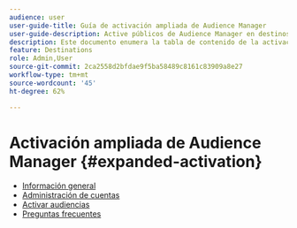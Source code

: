 ```yaml
---
audience: user
user-guide-title: Guía de activación ampliada de Audience Manager
user-guide-description: Active públicos de Audience Manager en destinos sociales y publicitarios mediante la activación ampliada de Audience Manager.
description: Este documento enumera la tabla de contenido de la activación expandida de Adobe Audience Manager
feature: Destinations
role: Admin,User
source-git-commit: 2ca2558d2bfdae9f5ba58489c8161c83909a8e27
workflow-type: tm+mt
source-wordcount: '45'
ht-degree: 62%

---
```



# Activación ampliada de Audience Manager {#expanded-activation}

* [Información general](./overview.md)
* [Administración de cuentas](./administration.md)
* [Activar audiencias](./activate-audiences.md)
* [Preguntas frecuentes](./faq.md)
